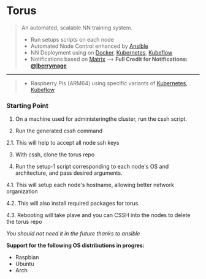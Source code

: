 # Torus

> An automated, scalable NN training system.
> - Run setups scripts on each node
> - Automated Node Control enhanced by [Ansible](https://www.ansible.com/)
> - NN Deployment using on [Docker](https://www.docker.com/), [Kubernetes](https://kubernetes.io/), [Kubeflow](https://www.kubeflow.org/)
> - Notifications based on [Matrix](https://matrix.org/)  --> **Full Credit for Notifications: [@lberrymage](https://github.com/lberrymage)**
----------------------------------------------------
> - Raspberry Pis (ARM64) using specific variants of [Kubernetes](https://microk8s.io/), [Kubeflow](https://www.kubeflow.org/docs/distributions/microk8s/kubeflow-on-microk8s/)


### Starting Point

1. On a machine used for administeringthe cluster, run the cssh script.

2. Run the generated cssh command
  
  2.1. This will help to accept all node ssh keys

3. With cssh, clone the torus repo
  
4. Run the setup-1 script corresponding to each node's OS and architecture, and pass desired arguments.
  
  4.1. This will setup each node's hostname, allowing better network organization
  
  4.2. This will also install required packages for torus.
  
  4.3. Rebooting will take plave and you can CSSH into the nodes to delete the torus repo
  
  *You should not need it in the future thanks to ansible*
  
**Support for the following OS distributions in progres:**
- Raspbian
- Ubuntu
- Arch
